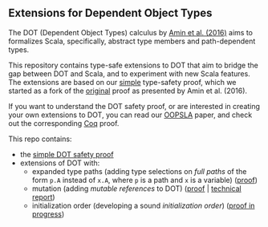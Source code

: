 Extensions for Dependent Object Types
-------------------------------------

The DOT (Dependent Object Types) calculus by [Amin et al. (2016)](http://infoscience.epfl.ch/record/215280/files/paper_1.pdf) aims to formalizes Scala, specifically, abstract type members and path-dependent types.

This repository contains type-safe extensions to DOT that aim to bridge the gap between DOT and Scala, and to experiment with new Scala features. The extensions are based on our [simple](https://github.com/amaurremi/dot-calculus/tree/master/src/simple-proof) type-safety proof, which we started as a fork of the [original](https://github.com/samuelgruetter/dot-calculus) proof as presented by Amin et al. (2016).

If you want to understand the DOT safety proof, or are interested in creating your own extensions to DOT, you can read our [OOPSLA](http://mrapoport.com/publ/simple-dot-proof.pdf) paper, and check out the corresponding [Coq](https://github.com/amaurremi/dot-calculus/tree/master/src/simple-proof) proof.

This repo contains:
- the [simple DOT safety proof](https://github.com/amaurremi/dot-calculus/tree/master/src/simple-proof)
- extensions of DOT with:
  * expanded type paths (adding type selections on _full paths_ of the form `p.A` instead of `x.A`, where `p` is a path and `x` is a variable)
  ([proof](https://github.com/amaurremi/dot-calculus/tree/master/src/extensions/paths))
  * mutation (adding _mutable references_ to DOT)
  ([proof](https://github.com/amaurremi/dot-calculus/tree/master/src/extensions/mutation) | [technical report](https://arxiv.org/abs/1611.07610))
  * initialization order (developing a sound _initialization order_)
  ([proof in progress](https://github.com/amaurremi/dot-calculus/tree/master/src/extensions/initialization))
